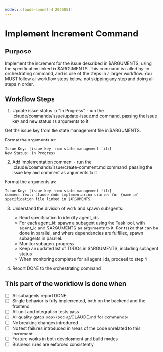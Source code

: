 ```yaml
---
model: claude-sonnet-4-20250514
---
```


# Implement Increment Command

## Purpose

Implement the increment for the issue described in $ARGUMENTS, using the specification linked in $ARGUMENTS.
This command is called by an orchestrating command, and is one of the steps in a larger workflow.
You MUST follow all workflow steps below, not skipping any step and doing all steps in order.

## Workflow Steps

1. Update issue status to "In Progress" - run the .claude/commands/issue/update-issue.md command, passing the issue key and new status as arguments to it

Get the issue key from the state management file in $ARGUMENTS.

Format the arguments as:
```
Issue Key: [issue key from state management file]
New Status: In Progress
```

2. Add implementation comment - run the .claude/commands/issue/create-comment.md command, passing the issue key and comment as arguments to it

Format the arguments as:
```
Issue Key: [issue key from state management file]
Comment Text: Claude Code implementation started for {name of specification file linked in $ARGUMENTS}
```

3. Understand the division of work and spawn subagents:
    - Read specification to identify agent_ids
    - For each agent_id: spawn a subagent using the Task tool, with agent_id and $ARGUMENTS as arguments to it. For tasks that can be done in parallel, and where dependencies are fulfilled, spawn subagents in parallel.
    - Monitor subagent progress
    - Keep an updated list of TODOs in $ARGUMENTS, including subagent status
    - When monitoring completes for all agent_ids, proceed to step 4

4. Report DONE to the orchestrating command

## This part of the workflow is done when

- [ ] All subagents report DONE
- [ ] Single behavior is fully implemented, both on the backend and the frontend
- [ ] All unit and integration tests pass
- [ ] All quality gates pass (see @/CLAUDE.md for commands)
- [ ] No breaking changes introduced
- [ ] No test failures introduced in areas of the code unrelated to this increment
- [ ] Feature works in both development and build modes
- [ ] Business rules are enforced consistently
